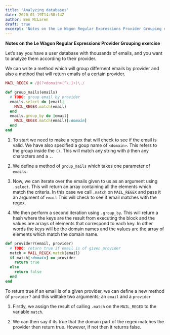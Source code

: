 ```yaml
---
title: 'Analyzing databases'
date: 2020-01-19T14:58:14Z
author: Ben McLaren
draft: true
excerpt: 'Notes on the Le Wagon Regular Expressions Provider Grouping exercise'
---
```


**Notes on the Le Wagon Regular Expressions Provider Grouping exercise**

Let’s say you have a user database with thousands of emails, and you want to analyze them according to their provider.

We can write a method which will group differnent emails by provider and also a method that will return emails of a certain provider.

```ruby
MAIL_REGEX = /@(?<domain>[^\.]+)\./

def group_mails(emails)
  # TODO: group email by provider
  emails.select do |email|
    MAIL_REGEX.match(email)
  end
  emails.group_by do |email|
    MAIL_REGEX.match(email)[:domain]
  end
end
```

1. To start we need to make a regex that will check to see if the email is valid. We have also specified a goup name of `<domain>`. This refers to the group inside the `()`. This will match any string with `@` then any characters and a `.`.

2. We define a method of `group_mails` which takes one parameter of `emails`.

3. Now, we can iterate over the emails given to us as an argument using `.select`. This will return an array containing all the elements which match the criteria. In this case we call `.match` on `MAIL_REGEX` and pass it an argument of `email` This will check to see if email matches with the regex.

4. We then perform a second iteration using `.group_by`. This will return a hash where the keys are the result from executing the block and the values are arrays of elements that correspond to each key. In other words the keys will be the domain names and the values are the array of elements which match the domain name.

```ruby
def provider?(email, provider)
  # TODO: return true if email is of given provider
  match = MAIL_REGEX.match(email)
  if match[:domain] == provider
    return true
  else
    return false
  end
end
```

To return true if an email is of a given provider, we can define a new method of `provider?` and this willtake two arguments; an `email` and a `provider`

1. Firstly, we assign the result of calling `.match` on the `MAIL_REGEX` to the variable `match`.

2. We can then say if its true that the domain part of the regex matches the provider then return true. However, if not then it returns false.
